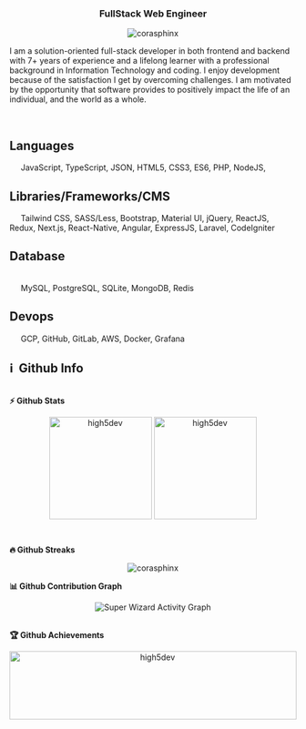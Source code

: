 <h3 align='center'>
  FullStack Web Engineer 
</h3>

<p align="center"><img src="https://github.com/high5dev/high5dev/assets/96392903/72e1e883-663f-46bb-a097-d3cf3acf5490" alt="corasphinx" /></p>

<p>
I am a solution-oriented full-stack developer in both frontend and backend with 7+ years of experience and a lifelong learner with a professional background in Information Technology and coding. I enjoy development because of the satisfaction I get by overcoming challenges. I am motivated by the opportunity that software provides to positively impact the life of an individual, and the world as a whole.
</p>

<br><h2>Languages</h2>&nbsp;&nbsp;&nbsp;&nbsp;&nbsp;JavaScript, TypeScript, JSON, HTML5, CSS3, ES6,  PHP, NodeJS,
<br><h2>Libraries/Frameworks/CMS</h2>&nbsp;&nbsp;&nbsp;&nbsp;&nbsp;Tailwind CSS, SASS/Less, Bootstrap, Material UI, jQuery, ReactJS, Redux, Next.js, React-Native,  Angular, ExpressJS,  Laravel, CodeIgniter 
<br><h2>Database</h2><br>&nbsp;&nbsp;&nbsp;&nbsp;&nbsp;MySQL, PostgreSQL, SQLite, MongoDB, Redis
<br><h2>Devops</h2>&nbsp;&nbsp;&nbsp;&nbsp;&nbsp;GCP, GitHub, GitLab, AWS,  Docker, Grafana
<p>

<p>
<h2>ℹ️ &nbsp;Github Info</h2>
  
  <summary><b>⚡ Github Stats</b></summary>
<p align="center"><img height="180em" src="https://github-readme-stats.vercel.app/api?username=high5dev&hide_border=true&count_private=true&show_icons=true&theme=radical" alt="high5dev" align = "center"/>
<img height="180em" src="https://github-readme-stats.vercel.app/api/top-langs?username=high5dev&show_icons=true&locale=en&layout=compact&hide_border=true&theme=radical" alt="high5dev" align = "center"/></p>

 <summary><b>🔥 Github Streaks</b></summary>
<p align="center"><img src="https://github-readme-streak-stats.herokuapp.com/?user=high5dev&theme=black-ice&hide_border=true&stroke=0000&background=0D1117&ring=e05397&fire=e05397&currStreakLabel=e05397" alt="corasphinx" /></p>

<summary><b>📊 Github Contribution Graph</b></summary>
<p align="center"<a href="#"><img alt="Super Wizard Activity Graph" src="https://activity-graph.herokuapp.com/graph?username=high5dev&bg_color=0D1117&color=e05397&line=e05397&point=FFFFFF&hide_border=true" /></a></p>
<!-- </details>
<details>    -->
 <summary><b>🏆 Github Achievements</b></summary>
<p align="center" style="display:flex;height:120px;"> 
<img src="https://github-profile-trophy.vercel.app/?username=high5dev&margin-w=5&theme=radical" alt="high5dev" height="100%" />
</p>
<br>

